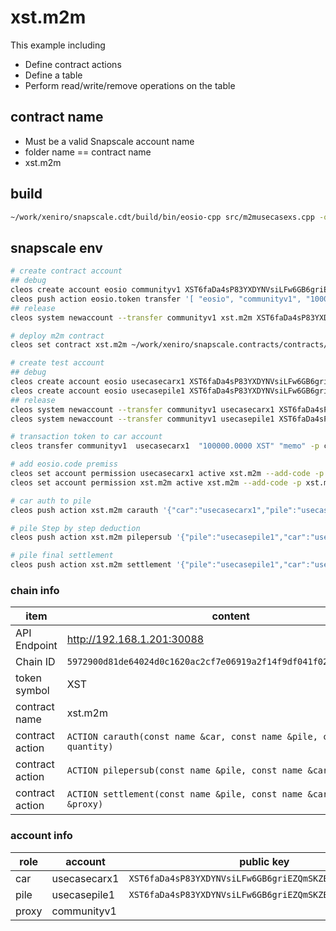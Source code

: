 # xst.m2m

This example including

- Define contract actions
- Define a table
- Perform read/write/remove operations on the table

## contract name
- Must be a valid Snapscale account name
- folder name == contract name
- xst.m2m

## build
```bash
~/work/xeniro/snapscale.cdt/build/bin/eosio-cpp src/m2musecasexs.cpp -o xst.m2m.wasm --abigen -I ./include
```

## snapscale env
```bash
# create contract account
## debug
cleos create account eosio communityv1 XST6faDa4sP83YXDYNVsiLFw6GB6griEZQmSKZBbLqHQVTZMZtLqx
cleos push action eosio.token transfer '[ "eosio", "communityv1", "1000000.0000 XST", "memo" ]' -p eosio
## release
cleos system newaccount --transfer communityv1 xst.m2m XST6faDa4sP83YXDYNVsiLFw6GB6griEZQmSKZBbLqHQVTZMZtLqx XST6faDa4sP83YXDYNVsiLFw6GB6griEZQmSKZBbLqHQVTZMZtLqx --stake-net "100.0000 XST" --stake-cpu "100.0000 XST" --buy-ram "100.0000 XST"

# deploy m2m contract
cleos set contract xst.m2m ~/work/xeniro/snapscale.contracts/contracts/xst.m2m/ -p xst.m2m

# create test account
## debug
cleos create account eosio usecasecarx1 XST6faDa4sP83YXDYNVsiLFw6GB6griEZQmSKZBbLqHQVTZMZtLqx
cleos create account eosio usecasepile1 XST6faDa4sP83YXDYNVsiLFw6GB6griEZQmSKZBbLqHQVTZMZtLqx
## release
cleos system newaccount --transfer communityv1 usecasecarx1 XST6faDa4sP83YXDYNVsiLFw6GB6griEZQmSKZBbLqHQVTZMZtLqx XST6faDa4sP83YXDYNVsiLFw6GB6griEZQmSKZBbLqHQVTZMZtLqx --stake-net "100.0000 XST" --stake-cpu "100.0000 XST" --buy-ram "100.0000 XST"
cleos system newaccount --transfer communityv1 usecasepile1 XST6faDa4sP83YXDYNVsiLFw6GB6griEZQmSKZBbLqHQVTZMZtLqx XST6faDa4sP83YXDYNVsiLFw6GB6griEZQmSKZBbLqHQVTZMZtLqx --stake-net "100.0000 XST" --stake-cpu "100.0000 XST" --buy-ram "100.0000 XST"

# transaction token to car account
cleos transfer communityv1  usecasecarx1  "100000.0000 XST" "memo" -p communityv1

# add eosio.code premiss
cleos set account permission usecasecarx1 active xst.m2m --add-code -p usecasecarx1@owner
cleos set account permission xst.m2m active xst.m2m --add-code -p xst.m2m@owner

# car auth to pile
cleos push action xst.m2m carauth '{"car":"usecasecarx1","pile":"usecasepile1","quantity":"10.0000 XST"}' -p usecasecarx1@active

# pile Step by step deduction
cleos push action xst.m2m pilepersub '{"pile":"usecasepile1","car":"usecasecarx1"}' -p usecasepile1@active

# pile final settlement
cleos push action xst.m2m settlement '{"pile":"usecasepile1","car":"usecasecarx1","proxy":"communityv1"}' -p usecasepile1@active
```

### chain info
|item           |content                                                                    |
|-|-|
|API Endpoint   |http://192.168.1.201:30088                                                 |
|Chain ID       |`5972900d81de64024d0c1620ac2cf7e06919a2f14f9df041f024685fad496a17`         |
|token symbol   |XST                                                                        |
|contract name  |xst.m2m                                                               |
|contract action|`ACTION carauth(const name &car, const name &pile, const asset& quantity)` |
|contract action|`ACTION pilepersub(const name &pile, const name &car)`                     |
|contract action|`ACTION settlement(const name &pile, const name &car, const name &proxy)`  |

### account info
|role   |account        |public key                                               |private key                                          |
|-|-|-|-|
|car    |usecasecarx1   |`XST6faDa4sP83YXDYNVsiLFw6GB6griEZQmSKZBbLqHQVTZMZtLqx`  |`5J9hCmEE1mPRQtPuvQweNSeiJrUx8PBSnsxSmhHq9xb1RopaFXs`|
|pile   |usecasepile1   |`XST6faDa4sP83YXDYNVsiLFw6GB6griEZQmSKZBbLqHQVTZMZtLqx`  |`5J9hCmEE1mPRQtPuvQweNSeiJrUx8PBSnsxSmhHq9xb1RopaFXs`|
|proxy  |communityv1    |                                                         |                                                     |

